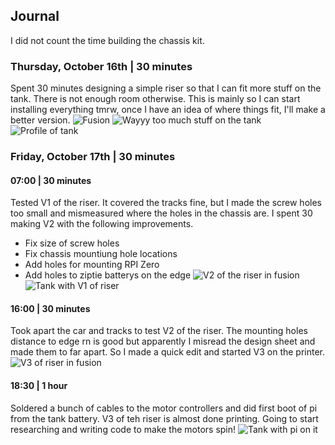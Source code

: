 ## Journal
I did not count the time building the chassis kit.

### Thursday, October 16th | 30 minutes
Spent 30 minutes designing a simple riser so that I can fit more stuff on the tank. There is not enough room otherwise. This is mainly so I can start installing everything tmrw, once I have an idea of where things fit, I'll make a better version.
![Fusion](photos/riser_fusion.jpg)
![Wayyy too much stuff on the tank](photos/tank_with_junk.jpg)
![Profile of tank](photos/tank_profile.jpg)

### Friday, October 17th | 30 minutes
#### 07:00 | 30 minutes
Tested V1 of the riser. It covered the tracks fine, but I made the screw holes too small and mismeasured where the holes in the chassis are. I spent 30 making V2 with the following improvements.
- Fix size of screw holes
- Fix chassis mountiung hole locations
- Add holes for mounting RPI Zero
- Add holes to ziptie batterys on the edge
![V2 of the riser in fusion](photos/riser_v2_fusion.jpg)
![Tank with V1 of riser](photos/tank_with_riser_v1.jpg)

#### 16:00 | 30 minutes
Took apart the car and tracks to test V2 of the riser. The mounting holes distance to edge rn is good but apparently I misread the design sheet and made them to far apart. So I made a quick edit and started V3 on the printer.
![V3 of riser in fusion](photos/riser_v3_fusion.jpg)

#### 18:30 | 1 hour
Soldered a bunch of cables to the motor controllers and did first boot of pi from the tank battery. V3 of teh riser is almost done printing. Going to start researching and writing code to make the motors spin!
![Tank with pi on it](photos/tank_with_pi.jpg)